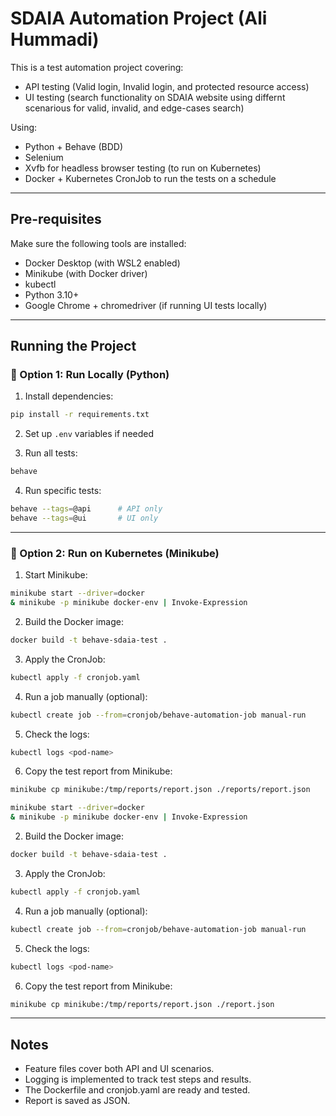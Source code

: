 # SDAIA Automation Project (Ali Hummadi)

This is a test automation project covering:
- API testing (Valid login, Invalid login, and protected resource access)
- UI testing (search functionality on SDAIA website using differnt scenarious for valid, invalid, and edge-cases search)

Using:
- Python + Behave (BDD)
- Selenium 
- Xvfb for headless browser testing (to run on Kubernetes)
- Docker + Kubernetes CronJob to run the tests on a schedule

---

##  Pre-requisites

Make sure the following tools are installed:

- Docker Desktop (with WSL2 enabled)
- Minikube (with Docker driver)
- kubectl
- Python 3.10+ 
- Google Chrome + chromedriver (if running UI tests locally)

---



## Running the Project

### 🔹 Option 1: Run Locally (Python)

1. Install dependencies:
```bash
pip install -r requirements.txt
```

2. Set up `.env` variables if needed

3. Run all tests:
```bash
behave
```

4. Run specific tests:
```bash
behave --tags=@api      # API only
behave --tags=@ui       # UI only
```

---

### 🔹 Option 2: Run on Kubernetes (Minikube)

1. Start Minikube:
```bash
minikube start --driver=docker
& minikube -p minikube docker-env | Invoke-Expression
```

2. Build the Docker image:
```bash
docker build -t behave-sdaia-test .
```

3. Apply the CronJob:
```bash
kubectl apply -f cronjob.yaml
```

4. Run a job manually (optional):
```bash
kubectl create job --from=cronjob/behave-automation-job manual-run
```

5. Check the logs:
```bash
kubectl logs <pod-name>
```

6. Copy the test report from Minikube:
```bash
minikube cp minikube:/tmp/reports/report.json ./reports/report.json
```
```bash
minikube start --driver=docker
& minikube -p minikube docker-env | Invoke-Expression
```

2. Build the Docker image:
```bash
docker build -t behave-sdaia-test .
```

3. Apply the CronJob:
```bash
kubectl apply -f cronjob.yaml
```

4. Run a job manually (optional):
```bash
kubectl create job --from=cronjob/behave-automation-job manual-run
```

5. Check the logs:
```bash
kubectl logs <pod-name>
```

6. Copy the test report from Minikube:
```bash
minikube cp minikube:/tmp/reports/report.json ./report.json
```

---

##  Notes

- Feature files cover both API and UI scenarios.
- Logging is implemented to track test steps and results.
- The Dockerfile and cronjob.yaml are ready and tested.
- Report is saved as JSON.

